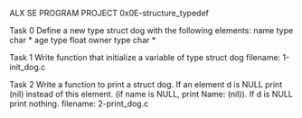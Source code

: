 ALX SE PROGRAM PROJECT 0x0E-structure_typedef

Task 0
 Define a new type struct dog with the following elements:
 name type char *
 age type float
 owner type char *


 Task 1
 Write function that initialize a variable of type struct dog
 filename: 1-init_dog.c


 Task 2
 Write a function to print a struct dog. If an element d is NULL print (nil) instead of this element. (if name is NULL, print Name: (nil)). If d is NULL print nothing.
 filename: 2-print_dog.c

